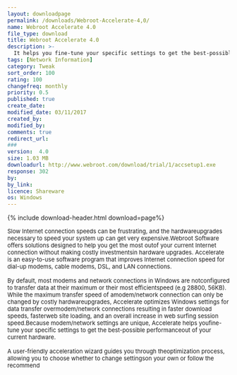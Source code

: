 ```yaml
---
layout: downloadpage
permalink: /downloads/Webroot-Accelerate-4,0/
name: Webroot Accelerate 4.0
file_type: download
title: Webroot Accelerate 4.0
description: >-
  It helps you fine-tune your specific settings to get the best-possible performance out of your current hardware
tags: [Network Information]
category: Tweak
sort_order: 100
rating: 100
changefreq: monthly
priority: 0.5
published: true
create_date:
modified_date: 03/11/2017
created_by:
modified_by:
comments: true
redirect_url:
###
version:  4.0
size: 1.03 MB
downloadurl: http://www.webroot.com/download/trial/1/accsetup1.exe
response: 302
by:
by_link:
licence: Shareware
os: Windows
---
```


{% include download-header.html download=page%}

<p style="fix-download-text !important">
<p><font size="2"><p>Slow Internet connection speeds can be frustrating, and the hardwareupgrades necessary to speed your system up can get very expensive.Webroot Software offers solutions designed to help you get the most outof your current Internet connection without making costly investmentsin hardware upgrades. Accelerate is an easy-to-use software program that improves Internet connection speed for dial-up modems, cable modems, DSL, and LAN connections.<br />
<br />
By default, most modems and network connections in Windows are notconfigured to transfer data at their maximum or their most efficientspeed (e.g 28800, 56KB). While the maximum transfer speed of amodem/network connection can only be changed by costly hardwareupgrades, Accelerate optimizes Windows settings for data transfer overmodem/network connections resulting in faster download speeds, fasterweb site loading, and an overall increase in web surfing session speed.Because modem/network settings are unique, Accelerate helps youfine-tune your specific settings to get the best-possible performanceout of your current hardware. <br />
<br />
A user-friendly acceleration wizard guides you through theoptimization process, allowing you to choose whether to change settingson your own or follow the recommend</p></p></p>
